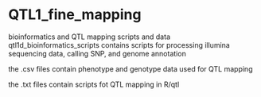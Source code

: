# QTL1_fine_mapping
bioinformatics and QTL mapping scripts and data
qtl1d_bioinformatics_scripts contains scripts for processing illumina sequencing data, calling SNP, and genome annotation

the .csv files contain phenotype and genotype data used for QTL mapping

the .txt files contain scripts fot QTL mapping in R/qtl

